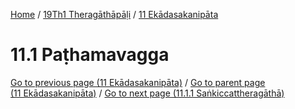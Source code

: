 
[Home](/) / [19Th1 Theragāthāpāḷi](../../19Th1.md) / [11 Ekādasakanipāta](../11.md)

# 11.1 Paṭhamavagga


[Go to previous page (11 Ekādasakanipāta)](../11.md) / [Go to parent page (11 Ekādasakanipāta)](../11.md) / [Go to next page (11.1.1 Saṅkiccattheragāthā)](11.1/11.1.1.md)


